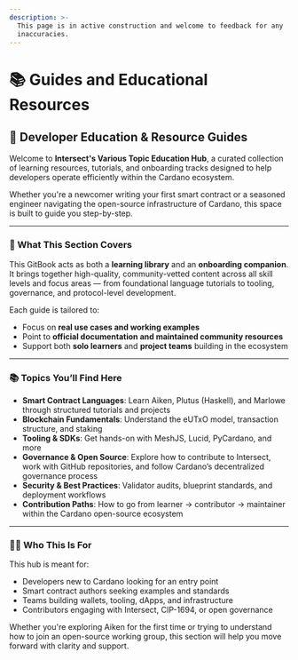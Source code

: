 ```yaml
---
description: >-
  This page is in active construction and welcome to feedback for any
  inaccuracies.
---
```


# 📚 Guides and Educational Resources

## 🧠 Developer Education & Resource Guides

Welcome to **Intersect's Various Topic Education Hub**, a curated collection of learning resources, tutorials, and onboarding tracks designed to help developers operate efficiently within the Cardano ecosystem.

Whether you're a newcomer writing your first smart contract or a seasoned engineer navigating the open-source infrastructure of Cardano, this space is built to guide you step-by-step.

***

### 🎯 What This Section Covers

This GitBook acts as both a **learning library** and an **onboarding companion**. It brings together high-quality, community-vetted content across all skill levels and focus areas — from foundational language tutorials to tooling, governance, and protocol-level development.

Each guide is tailored to:

* Focus on **real use cases and working examples**
* Point to **official documentation and maintained community resources**
* Support both **solo learners** and **project teams** building in the ecosystem

***

### 📚 Topics You’ll Find Here

* **Smart Contract Languages**: Learn Aiken, Plutus (Haskell), and Marlowe through structured tutorials and projects
* **Blockchain Fundamentals**: Understand the eUTxO model, transaction structure, and staking
* **Tooling & SDKs**: Get hands-on with MeshJS, Lucid, PyCardano, and more
* **Governance & Open Source**: Explore how to contribute to Intersect, work with GitHub repositories, and follow Cardano’s decentralized governance process
* **Security & Best Practices**: Validator audits, blueprint standards, and deployment workflows
* **Contribution Paths**: How to go from learner → contributor → maintainer within the Cardano open-source ecosystem

***

### 🧑‍💻 Who This Is For

This hub is meant for:

* Developers new to Cardano looking for an entry point
* Smart contract authors seeking examples and standards
* Teams building wallets, tooling, dApps, and infrastructure
* Contributors engaging with Intersect, CIP-1694, or open governance

Whether you're exploring Aiken for the first time or trying to understand how to join an open-source working group, this section will help you move forward with clarity and support.
